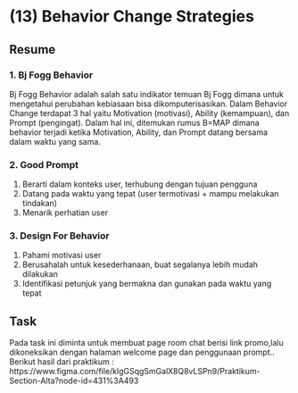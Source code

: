 <h1>(13) Behavior Change Strategies</h1>

<h2>Resume</h2>
<h3>1.  Bj Fogg Behavior</h3>
<p>
    Bj Fogg Behavior adalah salah satu indikator temuan Bj Fogg dimana untuk mengetahui perubahan kebiasaan bisa dikomputerisasikan. Dalam Behavior Change terdapat 3 hal yaitu Motivation (motivasi), Ability (kemampuan), dan Prompt (pengingat). Dalam hal ini, ditemukan rumus B=MAP dimana behavior terjadi ketika Motivation, Ability, dan Prompt datang bersama dalam waktu yang sama.
</p>
<h3>2. Good Prompt</h3>
    <ol>
        <li>Berarti dalam konteks user, terhubung dengan tujuan pengguna</li>
        <li>Datang pada waktu yang tepat (user termotivasi + mampu melakukan tindakan)</li>
        <li>Menarik perhatian user</li>
    </ol>
<h3>3. Design For Behavior</h3>
    <ol>
        <li>Pahami motivasi user</li>
        <li>Berusahalah untuk kesederhanaan, buat segalanya lebih mudah dilakukan</li>
        <li>Identifikasi petunjuk yang bermakna dan gunakan pada waktu yang tepat</li>
    </ol>

<h2>Task</h2>
<p>
    Pada task ini diminta untuk membuat page room chat berisi link promo,lalu dikoneksikan dengan halaman welcome page dan penggunaan prompt..
    Berikut hasil dari praktikum :
    https://www.figma.com/file/klgGSqgSmGalX8Q8vLSPn9/Praktikum-Section-Alta?node-id=431%3A493
</p>
